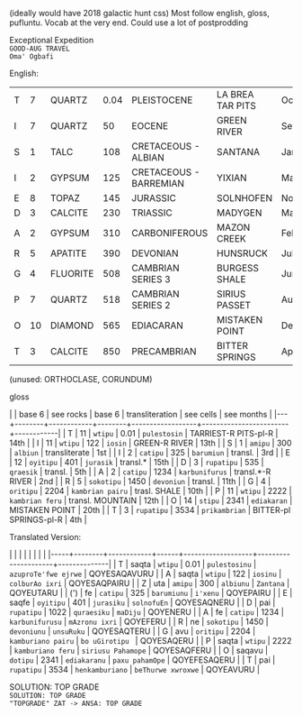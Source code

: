 (ideally would have 2018 galactic hunt css)
Most follow english, gloss, pufluntu. Vocab at the very end. Could use a lot of postprodding

Exceptional Expedition  
`GOOD-AUG TRAVEL`  
`Oma' Ogbafi`  

English:

|   | |  | | |  |  |
|---|----|----------|------|------------------------|------------------|-----------|
| T | 7  | QUARTZ   | 0.04 | PLEISTOCENE            | LA BREA TAR PITS | October   |
| I | 7  | QUARTZ   | 50   | EOCENE                 | GREEN RIVER      | September |
| S | 1  | TALC     | 108  | CRETACEOUS - ALBIAN    | SANTANA          | January   |
| I | 2  | GYPSUM   | 125  | CRETACEOUS - BARREMIAN | YIXIAN           | March     |
| E | 8  | TOPAZ    | 145  | JURASSIC               | SOLNHOFEN        | November  |
| D | 3  | CALCITE  | 230  | TRIASSIC               | MADYGEN          | May       |
| A | 2  | GYPSUM   | 310  | CARBONIFEROUS          | MAZON CREEK      | February  |
| R | 5  | APATITE  | 390  | DEVONIAN               | HUNSRUCK         | July      |
| G | 4  | FLUORITE | 508  | CAMBRIAN SERIES 3      | BURGESS SHALE    | June      |
| P | 7  | QUARTZ   | 518  | CAMBRIAN SERIES 2      | SIRIUS PASSET    | August    |
| O | 10 | DIAMOND  | 565  | EDIACARAN              | MISTAKEN POINT   | December  |
| T | 3  | CALCITE  | 850  | PRECAMBRIAN            | BITTER SPRINGS   | April     |

(unused: ORTHOCLASE, CORUNDUM)

gloss

|   | base 6 | see rocks  | base 6 | transliteration  | see cells              | see months |
|---+--------+------------+--------+------------------+------------------------+------------|
| T |     11 | `wtipu`    |   0.01 | `pulestosin`     | TARRIEST-R PITS-pl-R   | 14th       |
| I |     11 | `wtipu`    |    122 | `iosin`          | GREEN-R RIVER          | 13th       |
| S |      1 | `amipu`    |    300 | `albiun`         | transliterate          | 1st        |
| I |      2 | `catipu`   |    325 | `barumiun`       | transl.                | 3rd        |
| E |     12 | `oyitipu`  |    401 | `jurasik`        | transl.*               | 15th       |
| D |      3 | `rupatipu` |    535 | `qraesik`        | transl.                | 5th        |
| A |      2 | `catipu`   |   1234 | `karbunifurus`   | transl.*-R  RIVER      | 2nd        |
| R |      5 | `sokotipu` |   1450 | `devoniun`       | transl.                | 11th       |
| G |      4 | `oritipu`  |   2204 | `kambrian pairu` | trasl. SHALE           | 10th       |
| P |     11 | `wtipu`    |   2222 | `kambrian feru`  | transl. MOUNTAIN       | 12th       |
| O |     14 | `stipu`    |   2341 | `ediakaran`      | MISTAKEN POINT         | 20th       |
| T |      3 | `rupatipu` |   3534 | `prikambrian`    | BITTER-pl SPRINGS-pl-R | 4th        |


Translated Version:

|     |        |            |      |                   |                     |              |
|-----+--------+------------+------+-------------------+---------------------+--------------|
| T   | saqta  | `wtipu`    | 0.01 | `pulestosinu`     | `azuproTe'fwe ejrwe`  | QOYESAQAVURU |
| A   | saqta  | `wtipu`    |  122 | `iosinu`          | `colburAo ixri`     | QOYESAQPAIRU |
| Z   | uta    | `amipu`    |  300 | `albiunu`         | `Zantana`           | QOYEUTARU    |
| (') | fe     | `catipu`   |  325 | `barumiunu`       | `i'xenu`            | QOYEPAIRU    |
| E   | saqfe  | `oyitipu`  |  401 | `jurasiku`        | `solnofuEn`         | QOYESAQNERU  |
| D   | pai    | `rupatipu` | 1022 | `quraesiku`       | `maDiju`            | QOYENERU     |
| A   | fe     | `catipu`   | 1234 | `karbunifurusu`   | `mAzronu ixri`      | QOYEFERU     |
| R   | ne     | `sokotipu` | 1450 | `devoniunu`       | `unsuRuku`          | QOYESAQTERU  |
| G   | avu    | `oritipu`  | 2204 | `kamburiano pairu` | `bo uGirotipu `     | QOYESAQERU   |
| P   | saqta  | `wtipu`    | 2222 | `kamburiano feru`  | `siriusu Pahamope`  | QOYESAQFERU  |
| O   | saqavu | `dotipu`   | 2341 | `ediakaranu`      | `paxu pahamOpe`     | QOYEFESAQERU |
| T   | pai    | `rupatipu` | 3534 | `henkamburiano`    | `beThurwe xwroxwe`  | QOYEAVURU    |


SOLUTION: TOP GRADE  
`SOLUTION: TOP GRADE`  
`"TOPGRADE" ZAT -> ANSA: TOP GRADE`  
